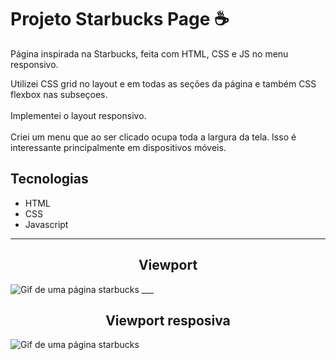 # Projeto Starbucks Page ☕

Página inspirada na Starbucks, feita com HTML, CSS e JS no menu responsivo.

Utilizei CSS grid no layout e em todas as seções da página e também CSS flexbox nas subseçoes. <br><br>
Implementei o layout responsivo.<br><br>
Criei um menu que ao ser clicado ocupa toda a largura da tela. Isso é interessante principalmente em dispositivos móveis.

## Tecnologias

- HTML
- CSS
- Javascript

---

<h2 align="center">Viewport</h2>

<img src="./tela01.gif" alt="Gif de uma página starbucks "> 
___

<h2 align="center">Viewport resposiva</h2>
<img src="./tela02.gif" alt="Gif de uma página starbucks "
